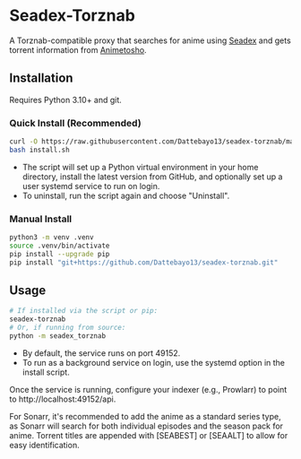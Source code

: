 # Seadex-Torznab

A Torznab-compatible proxy that searches for anime using [Seadex](https://releases.moe) and gets torrent information from [Animetosho](https://animetosho.org/).

## Installation

Requires Python 3.10+ and git.

### Quick Install (Recommended)

```bash
curl -O https://raw.githubusercontent.com/Dattebayo13/seadex-torznab/main/install.sh
bash install.sh
```
- The script will set up a Python virtual environment in your home directory, install the latest version from GitHub, and optionally set up a user systemd service to run on login.
- To uninstall, run the script again and choose "Uninstall".

### Manual Install

```bash
python3 -m venv .venv
source .venv/bin/activate
pip install --upgrade pip
pip install "git+https://github.com/Dattebayo13/seadex-torznab.git"
```

## Usage

```bash
# If installed via the script or pip:
seadex-torznab
# Or, if running from source:
python -m seadex_torznab
```

- By default, the service runs on port 49152.
- To run as a background service on login, use the systemd option in the install script.

Once the service is running, configure your indexer (e.g., Prowlarr) to point to http://localhost:49152/api.

For Sonarr, it's recommended to add the anime as a standard series type, as Sonarr will search for both individual episodes and the season pack for anime. Torrent titles are appended with [SEABEST] or [SEAALT] to allow for easy identification.
